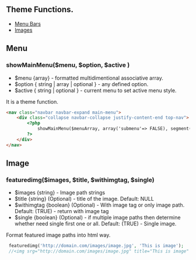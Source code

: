 ## Theme Functions.
 * [Menu Bars](theme-functions.md#menu)
 * [Images](theme-functions.md)


## Menu

### showMainMenu($menu, $option, $active )
 * $menu {array} - formatted multidimentional associative array.
 * $option { string | array | optional }  - any defined option.
 * $active { string | optional } - current menu to set active menu style.

It is a theme function.

```html
<nav class="navbar navbar-expand main-menu">				  
	<div class="collapse navbar-collapse justify-content-end top-nav">		
		<?php 
			showMainMenu($menuArray, array('submenu'=> FALSE), segment(1) );
		?>
	</div>																
</nav>
```

## Image

### featuredimg($images, $title, $withimgtag, $single)
 * $images {string} - Image path strings
 * $title {string} (Optional) - title of the image. Default: NULL
 * $withimgtag {boolean} (Optional) - With image tag or only image path. Default: (TRUE) - return with image tag
 * $single {boolean} (Optional) - if multiple image paths then determine whether need single first one or all. Default: (TRUE) - Single image.
 
 Format featured image paths into html way. 
 
 ```php
  featuredimg('http://domain.com/images/image.jpg', 'This is image');
  //<img srg="http://domain.com/images/image.jpg" title="This is image" />
  
 
 ```
 
